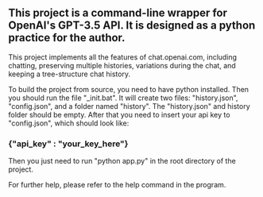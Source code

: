 ## This project is a command-line wrapper for OpenAI's GPT-3.5 API. It is designed as a python practice for the author.

This project implements all the features of chat.openai.com, including chatting, preserving multiple histories, variations during the chat, and keeping a tree-structure chat history.

To build the project from source, you need to have python installed.
Then you should run the file "_init.bat". It will create two files: "history.json", "config.json", and a folder named "history". The "history.json" and history folder should be empty.
After that you need to insert your api key to "config.json", which should look like:
### {"api_key" : "your_key_here"}
Then you just need to run "python app.py" in the root directory of the project.

For further help, please refer to the help command in the program.